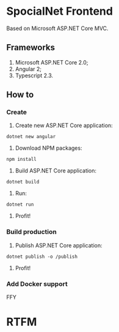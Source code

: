 # SpocialNet Frontend
Based on Microsoft ASP.NET Core MVC.
## Frameworks
1. Microsoft ASP.NET Core 2.0;
1. Angular 2;
1. Typescript 2.3.
## How to
### Create
1. Create new ASP.NET Core application:
```
dotnet new angular
```
1. Download NPM packages:
```
npm install
```
1. Build ASP.NET Core application:
```
dotnet build
```
1. Run:
```
dotnet run
```
1. Profit!
### Build production
1. Publish ASP.NET Core application:
```
dotnet publish -o /publish
```
1. Profit!
### Add Docker support
FFY
# RTFM
